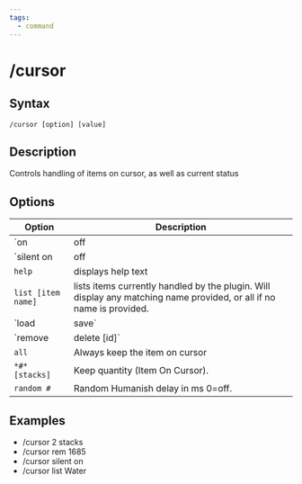 ```yaml
---
tags:
  - command
---
```


# /cursor

## Syntax

<!--cmd-syntax-start-->
```eqcommand
/cursor [option] [value]
```
<!--cmd-syntax-end-->

## Description

<!--cmd-desc-start-->
Controls handling of items on cursor, as well as current status
<!--cmd-desc-end-->

## Options

| Option | Description |
|--------|-------------|
| `on|off|auto` | Turn Plugin On/Off or Toggle |
| `silent on|off|auto` | Turn Quiet Mode On/Off or Toggle |
| `help` | displays help text |
| `list [item name]` | lists items currently handled by the plugin. Will display any matching name provided, or all if no name is provided. |
| `load|save` | load a list from the .ini file, or save the current list to the .ini |
| `remove|delete [id]` | Remove itemID or the current item on cursor from the list. |
| `all` | Always keep the item on cursor |
| `*#* [stacks]` | Keep quantity (Item On Cursor). |
| `random #` | Random Humanish delay in ms 0=off. |

## Examples

- /cursor 2 stacks
- /cursor rem 1685
- /cursor silent on
- /cursor list Water